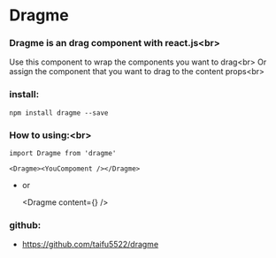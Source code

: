 # Dragme

### Dragme is an drag component with react.js\<br>

Use this component to wrap the components you want to drag\<br>
Or assign the component that you want to drag to the content props\<br>

### install:
    npm install dragme --save

### How to using:\<br>
    import Dragme from 'dragme'

    <Dragme><YouCompoment /></Dragme>

* or

    <Dragme
      content={<YouComponent />}
    />

### github:
    
* https://github.com/taifu5522/dragme
  
